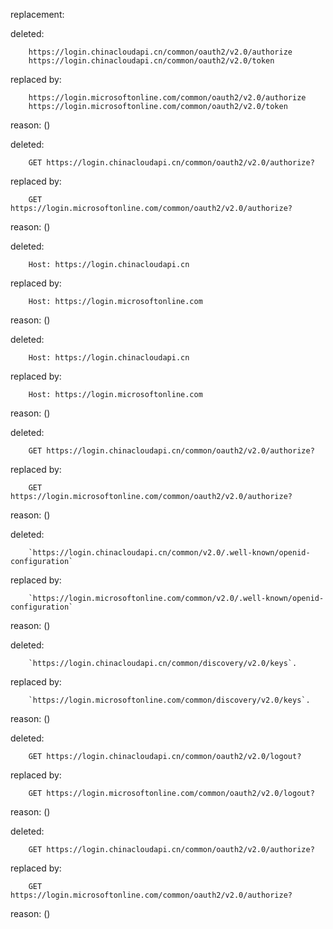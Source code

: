 replacement:

deleted:

		https://login.chinacloudapi.cn/common/oauth2/v2.0/authorize
		https://login.chinacloudapi.cn/common/oauth2/v2.0/token

replaced by:

		https://login.microsoftonline.com/common/oauth2/v2.0/authorize
		https://login.microsoftonline.com/common/oauth2/v2.0/token

reason: ()

deleted:

		GET https://login.chinacloudapi.cn/common/oauth2/v2.0/authorize?

replaced by:

		GET https://login.microsoftonline.com/common/oauth2/v2.0/authorize?

reason: ()

deleted:

		Host: https://login.chinacloudapi.cn

replaced by:

		Host: https://login.microsoftonline.com

reason: ()

deleted:

		Host: https://login.chinacloudapi.cn

replaced by:

		Host: https://login.microsoftonline.com

reason: ()

deleted:

		GET https://login.chinacloudapi.cn/common/oauth2/v2.0/authorize?

replaced by:

		GET https://login.microsoftonline.com/common/oauth2/v2.0/authorize?

reason: ()

deleted:

		`https://login.chinacloudapi.cn/common/v2.0/.well-known/openid-configuration`

replaced by:

		`https://login.microsoftonline.com/common/v2.0/.well-known/openid-configuration`

reason: ()

deleted:

		`https://login.chinacloudapi.cn/common/discovery/v2.0/keys`.

replaced by:

		`https://login.microsoftonline.com/common/discovery/v2.0/keys`.

reason: ()

deleted:

		GET https://login.chinacloudapi.cn/common/oauth2/v2.0/logout?

replaced by:

		GET https://login.microsoftonline.com/common/oauth2/v2.0/logout?

reason: ()

deleted:

		GET https://login.chinacloudapi.cn/common/oauth2/v2.0/authorize?

replaced by:

		GET https://login.microsoftonline.com/common/oauth2/v2.0/authorize?

reason: ()

